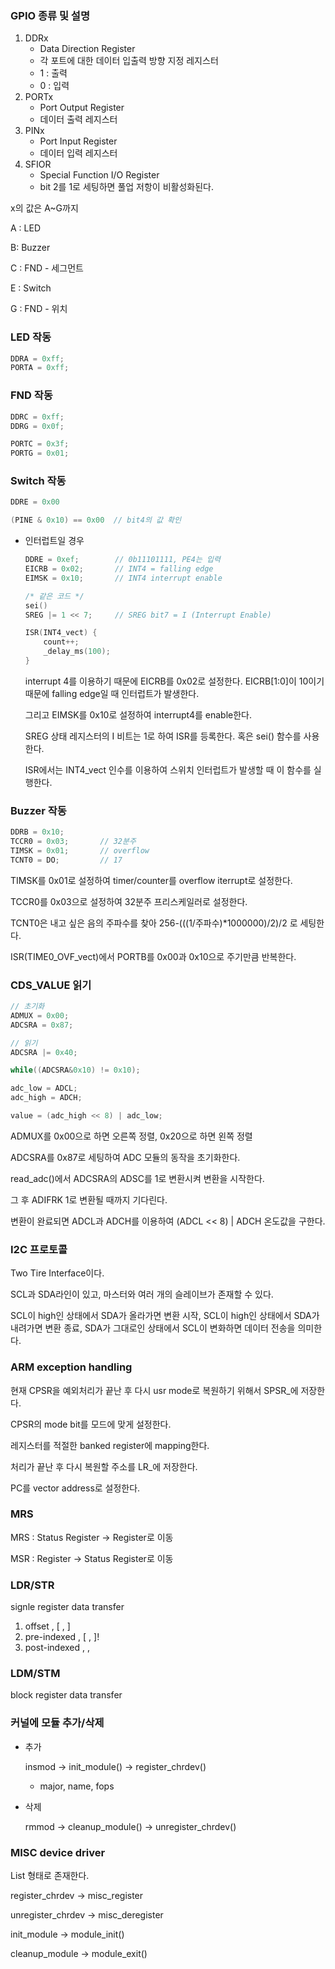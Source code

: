 ### GPIO 종류 및 설명

1. DDRx
    - Data Direction Register
    - 각 포트에 대한 데이터 입출력 방향 지정 레지스터
    - 1 : 출력
    - 0 : 입력
2. PORTx
    - Port Output Register
    - 데이터 출력 레지스터
3. PINx
    - Port Input Register
    - 데이터 입력 레지스터
4. SFIOR
    - Special Function I/O Register
    - bit 2를 1로 세팅하면 풀업 저항이 비활성화된다.

x의 값은 A~G까지

A : LED

B: Buzzer

C : FND - 세그먼트

E : Switch

G : FND - 위치

### LED 작동

```c
DDRA = 0xff;
PORTA = 0xff;
```

### FND 작동

```c
DDRC = 0xff;
DDRG = 0x0f;

PORTC = 0x3f;
PORTG = 0x01;
```

### Switch 작동

```c
DDRE = 0x00

(PINE & 0x10) == 0x00  // bit4의 값 확인
```

- 인터럽트일 경우

    ```c
    DDRE = 0xef;        // 0b11101111, PE4는 입력
    EICRB = 0x02;       // INT4 = falling edge
    EIMSK = 0x10;       // INT4 interrupt enable

    /* 같은 코드 */
    sei()
    SREG |= 1 << 7;     // SREG bit7 = I (Interrupt Enable)

    ISR(INT4_vect) {
        count++;
        _delay_ms(100);
    }
    ```

    interrupt 4를 이용하기 때문에 EICRB를 0x02로 설정한다. EICRB[1:0]이 10이기 때문에 falling edge일 때 인터럽트가 발생한다.

    그리고 EIMSK를 0x10로 설정하여 interrupt4를 enable한다.

    SREG 상태 레지스터의 I 비트는 1로 하여 ISR를 등록한다. 혹은 sei() 함수를 사용한다.

    ISR에서는 INT4_vect 인수를 이용하여 스위치 인터럽트가 발생할 때 이 함수를 실행한다.

### Buzzer 작동

```c
DDRB = 0x10;
TCCR0 = 0x03;       // 32분주
TIMSK = 0x01;       // overflow
TCNT0 = DO;         // 17
```

TIMSK를 0x01로 설정하여 timer/counter를 overflow iterrupt로 설정한다.

TCCR0를 0x03으로 설정하여 32분주 프리스케일러로 설정한다.

TCNT0은 내고 싶은 음의 주파수를 찾아 256-(((1/주파수)*1000000)/2)/2 로 세팅한다.

ISR(TIME0_OVF_vect)에서 PORTB를 0x00과 0x10으로 주기만큼 반복한다.

### CDS_VALUE 읽기

```c
// 초기화
ADMUX = 0x00;
ADCSRA = 0x87;

// 읽기
ADCSRA |= 0x40;

while((ADCSRA&0x10) != 0x10);

adc_low = ADCL;
adc_high = ADCH;

value = (adc_high << 8) | adc_low;
```

ADMUX를 0x00으로 하면 오른쪽 정렬, 0x20으로 하면 왼쪽 정렬

ADCSRA를 0x87로 세팅하여 ADC 모듈의 동작을 초기화한다.

read_adc()에서 ADCSRA의 ADSC를 1로 변환시켜 변환을 시작한다.

그 후 ADIFRK 1로 변환될 때까지 기다린다. 

변환이 완료되면 ADCL과 ADCH를 이용하여 (ADCL << 8) | ADCH 온도값을 구한다.

### I2C 프로토콜

Two Tire Interface이다.

SCL과 SDA라인이 있고, 마스터와 여러 개의 슬레이브가 존재할 수 있다.

SCL이 high인 상태에서 SDA가 올라가면 변환 시작, SCL이 high인 상태에서 SDA가 내려가면 변환 종료, SDA가 그대로인 상태에서 SCL이 변화하면 데이터 전송을 의미한다.

### ARM exception handling

현재 CPSR을 예외처리가 끝난 후 다시 usr mode로 복원하기 위해서 SPSR_<mode>에 저장한다.

CPSR의 mode bit를 모드에 맞게 설정한다.

레지스터를 적절한 banked register에 mapping한다.

처리가 끝난 후 다시 복원할 주소를 LR_<mode>에 저장한다.

PC를 vector address로 설정한다.

### MRS

MRS : Status Register → Register로 이동

MSR : Register → Status Register로 이동

### LDR/STR

signle register data transfer

1. offset , [ , ]
2. pre-indexed , [ , ]!
3. post-indexed , , 

### LDM/STM

block register data transfer

### 커널에 모듈 추가/삭제

- 추가

    insmod → init_module() → register_chrdev()

    - major, name, fops
- 삭제

    rmmod → cleanup_module() → unregister_chrdev()

### MISC device driver

List 형태로 존재한다.

register_chrdev → misc_register

unregister_chrdev → misc_deregister

init_module → module_init()

cleanup_module → module_exit()
